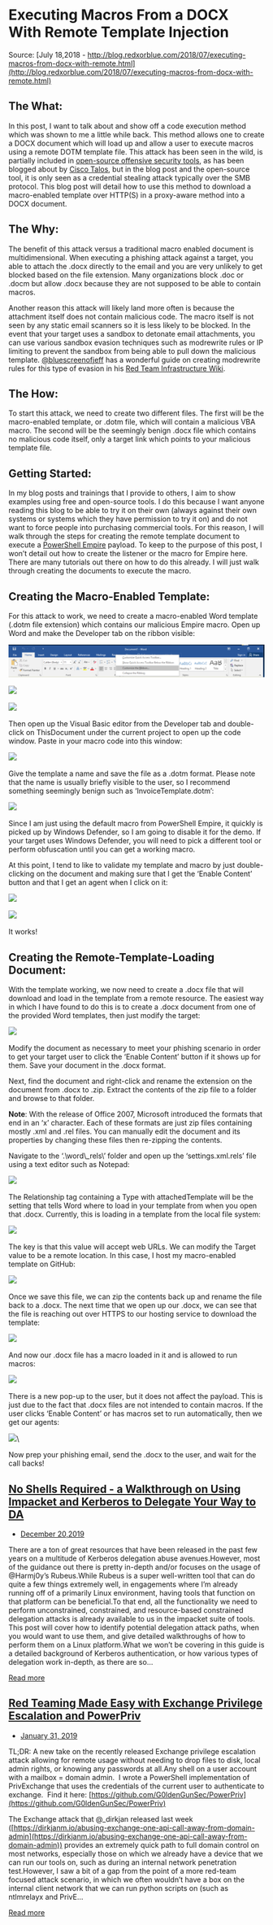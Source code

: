 # Executing Macros From a DOCX With Remote Template Injection

Source: [July 18,2018 - http://blog.redxorblue.com/2018/07/executing-macros-from-docx-with-remote.html](http://blog.redxorblue.com/2018/07/executing-macros-from-docx-with-remote.html)

## The What:

In this post, I want to talk about and show off a code execution method
which was shown to me a little while back. This method allows one to
create a DOCX document which will load up and allow a user to execute
macros using a remote DOTM template file. This attack has been seen in
the wild, is partially included in [open-source offensive security tools](https://github.com/ryhanson/phishery/blob/master/badocx/badocx.go),
as has been blogged about by [Cisco Talos](https://blog.talosintelligence.com/2017/07/template-injection.html),
but in the blog post and the open-source tool, it is only seen as a
credential stealing attack typically over the SMB protocol. This blog
post will detail how to use this method to download a macro-enabled
template over HTTP(S) in a proxy-aware method into a DOCX document.

## The Why:

The benefit of this attack versus a traditional macro enabled document
is multidimensional. When executing a phishing attack against a target,
you able to attach the .docx directly to the email and you are very
unlikely to get blocked based on the file extension. Many organizations
block .doc or .docm but allow .docx because they are not supposed to be
able to contain macros.


Another reason this attack will likely land more often is because the
attachment itself does not contain malicious code. The macro itself is
not seen by any static email scanners so it is less likely to be
blocked. In the event that your target uses a sandbox to detonate email
attachments, you can use various sandbox evasion techniques such as
modrewrite rules or IP limiting to prevent the sandbox from being able
to pull down the malicious template.
[@bluescreenofjeff](https://twitter.com/bluscreenofjeff) has a wonderful
guide on creating modrewrite rules for this type of evasion in his [Red Team Infrastructure Wiki](https://github.com/bluscreenofjeff/Red-Team-Infrastructure-Wiki).  

## The How:

To start this attack, we need to create two different files. The first
will be the macro-enabled template, or .dotm file, which will contain a
malicious VBA macro. The second will be the seemingly benign .docx file
which contains no malicious code itself, only a target link which points
to your malicious template file.


## Getting Started:

In my blog posts and trainings that I provide to others, I aim to show
examples using free and open-source tools. I do this because I want
anyone reading this blog to be able to try it on their own (always
against their own systems or systems which they have permission to try
it on) and do not want to force people into purchasing commercial tools.
For this reason, I will walk through the steps for creating the remote
template document to execute a [PowerShell Empire](https://github.com/EmpireProject/Empire) payload. To keep to the
purpose of this post, I won’t detail out how to create the listener or
the macro for Empire here. There are many tutorials out there on how to
do this already. I will just walk through creating the documents to
execute the macro.

## Creating the Macro-Enabled Template:

For this attack to work, we need to create a macro-enabled Word template
(.dotm file extension) which contains our malicious Empire macro. Open
up Word and make the Developer tab on the ribbon visible:

[![](images/executing-macros-from-a-docx-with-remote-template-injection-1.png)](images/executing-macros-from-a-docx-with-remote-template-injection-1.png)

[![](https://4.bp.blogspot.com/-wj0jD7ksex8/W0_QJYUUecI/AAAAAAAAAJI/9VIllbwechQf79x1a2Tjksb0S82TKVV0ACLcBGAs/s640/1.png)](https://4.bp.blogspot.com/-wj0jD7ksex8/W0_QJYUUecI/AAAAAAAAAJI/9VIllbwechQf79x1a2Tjksb0S82TKVV0ACLcBGAs/s1600/1.png)

[![](https://1.bp.blogspot.com/-0A22d9qqWyk/W0_QNpEdu5I/AAAAAAAAAJc/kcHdJA12v7YAc270hoCLh82lCg9XfsifwCLcBGAs/s640/2.png)](https://1.bp.blogspot.com/-0A22d9qqWyk/W0_QNpEdu5I/AAAAAAAAAJc/kcHdJA12v7YAc270hoCLh82lCg9XfsifwCLcBGAs/s1600/2.png)

Then open up the Visual Basic editor from the Developer tab and
double-click on ThisDocument under the current project to open up the
code window. Paste in your macro code into this window:

[![](https://4.bp.blogspot.com/-DeCtZMbFVXw/W0_QObTQd7I/AAAAAAAAAJk/NZQpG6VzFgs_vDlzJcZ5l01OXS_YHGYcACLcBGAs/s640/3.png)](https://4.bp.blogspot.com/-DeCtZMbFVXw/W0_QObTQd7I/AAAAAAAAAJk/NZQpG6VzFgs_vDlzJcZ5l01OXS_YHGYcACLcBGAs/s1600/3.png)


Give the template a name and save the file as a .dotm format. Please
note that the name is usually briefly visible to the user, so I
recommend something seemingly benign such as ‘InvoiceTemplate.dotm’:


[![](https://3.bp.blogspot.com/-g27okNg98ag/W0_QOKF8f2I/AAAAAAAAAJg/JgTnGlHXEdcyPV-E6XPz9hJY8TWlQmh2ACLcBGAs/s640/4.png)](https://3.bp.blogspot.com/-g27okNg98ag/W0_QOKF8f2I/AAAAAAAAAJg/JgTnGlHXEdcyPV-E6XPz9hJY8TWlQmh2ACLcBGAs/s1600/4.png)


Since I am just using the default macro from PowerShell Empire, it
quickly is picked up by Windows Defender, so I am going to disable it
for the demo. If your target uses Windows Defender, you will need to
pick a different tool or perform obfuscation until you can get a working
macro.

At this point, I tend to like to validate my template and macro by just
double-clicking on the document and making sure that I get the ‘Enable
Content’ button and that I get an agent when I click on it:

[![](https://2.bp.blogspot.com/-IDE2KEM_Fac/W0_QOt7L6CI/AAAAAAAAAJo/tWXN8xY7LI4CNrO4n1EWQO6nFXZ4xEeFgCLcBGAs/s640/5.png)](https://2.bp.blogspot.com/-IDE2KEM_Fac/W0_QOt7L6CI/AAAAAAAAAJo/tWXN8xY7LI4CNrO4n1EWQO6nFXZ4xEeFgCLcBGAs/s1600/5.png)

[![](https://4.bp.blogspot.com/-5fH39c0oQKA/W0_QOmcei0I/AAAAAAAAAJs/GnlPsJK6CwUrNQLadqWVyNbfXzwoH9cigCLcBGAs/s640/6.png)](https://4.bp.blogspot.com/-5fH39c0oQKA/W0_QOmcei0I/AAAAAAAAAJs/GnlPsJK6CwUrNQLadqWVyNbfXzwoH9cigCLcBGAs/s1600/6.png)

It works!

## Creating the Remote-Template-Loading Document:

With the template working, we now need to create a .docx file that will
download and load in the template from a remote resource. The easiest
way in which I have found to do this is to create a .docx document from
one of the provided Word templates, then just modify the target:

[![](https://1.bp.blogspot.com/-OUQJEY14_NM/W0_QQHRA_eI/AAAAAAAAAJ4/XGHxmcBemuopEn_0xa5wX1XzG4VuLa4VACLcBGAs/s640/7.png)](https://1.bp.blogspot.com/-OUQJEY14_NM/W0_QQHRA_eI/AAAAAAAAAJ4/XGHxmcBemuopEn_0xa5wX1XzG4VuLa4VACLcBGAs/s1600/7.png)

Modify the document as necessary to meet your phishing scenario in order
to get your target user to click the ‘Enable Content’ button if it shows
up for them. Save your document in the .docx format.

Next, find the document and right-click and rename the extension on the
document from .docx to .zip. Extract the contents of the zip file to a
folder and browse to that folder.

**Note**: With the release of Office 2007, Microsoft introduced the
formats that end in an ‘x’ character. Each of these formats are just zip
files containing mostly .xml and .rel files. You can manually edit the
document and its properties by changing these files then re-zipping the
contents.

Navigate to the ‘.\\word\\\_rels\\’ folder and open up the
‘settings.xml.rels’ file using a text editor such as Notepad:


[![](https://3.bp.blogspot.com/-6fE7ZXJkAJU/W0_QPq9WkuI/AAAAAAAAAJ0/M_RLHBJUN4EWygJWI9D-tBPD149QLktrQCLcBGAs/s640/8.png)](https://3.bp.blogspot.com/-6fE7ZXJkAJU/W0_QPq9WkuI/AAAAAAAAAJ0/M_RLHBJUN4EWygJWI9D-tBPD149QLktrQCLcBGAs/s1600/8.png)


The Relationship tag containing a Type with attachedTemplate will be the
setting that tells Word where to load in your template from when you
open that .docx. Currently, this is loading in a template from the local
file system:

[![](https://3.bp.blogspot.com/-_Fq3JS9E_1g/W0_QPlDLJLI/AAAAAAAAAJw/aC7EoxQ2mfwKJWkpItv_JYRzLDDnZdYqQCLcBGAs/s640/9.png)](https://3.bp.blogspot.com/-_Fq3JS9E_1g/W0_QPlDLJLI/AAAAAAAAAJw/aC7EoxQ2mfwKJWkpItv_JYRzLDDnZdYqQCLcBGAs/s1600/9.png)

The key is that this value will accept web URLs. We can modify the
Target value to be a remote location. In this case, I host my
macro-enabled template on GitHub:

[![](https://1.bp.blogspot.com/--0V11mdfHS8/W0_QM7Eu7zI/AAAAAAAAAJQ/FOAkF0i9IKURl-M2o53Oh5OCuUISBPjNQCLcBGAs/s640/10.png)](https://1.bp.blogspot.com/--0V11mdfHS8/W0_QM7Eu7zI/AAAAAAAAAJQ/FOAkF0i9IKURl-M2o53Oh5OCuUISBPjNQCLcBGAs/s1600/10.png)

Once we save this file, we can zip the contents back up and rename the
file back to a .docx. The next time that we open up our .docx, we can
see that the file is reaching out over HTTPS to our hosting service to
download the template:

[![](https://4.bp.blogspot.com/-_gx3V8977S0/W0_QM7qXZKI/AAAAAAAAAJM/qkaL6LjbVsUu973QKhOOfL8pPy6o4GP8gCLcBGAs/s640/11.png)](https://4.bp.blogspot.com/-_gx3V8977S0/W0_QM7qXZKI/AAAAAAAAAJM/qkaL6LjbVsUu973QKhOOfL8pPy6o4GP8gCLcBGAs/s1600/11.png)

And now our .docx file has a macro loaded in it and is allowed to run
macros:

[![](https://2.bp.blogspot.com/-u3ORB1z-ZLY/W0_QMycs6BI/AAAAAAAAAJU/yxnz3hnjFMkS1ek_BJRfyGwvYL6oGgVZgCLcBGAs/s640/12.png)](https://2.bp.blogspot.com/-u3ORB1z-ZLY/W0_QMycs6BI/AAAAAAAAAJU/yxnz3hnjFMkS1ek_BJRfyGwvYL6oGgVZgCLcBGAs/s1600/12.png)

There is a new pop-up to the user, but it does not affect the payload.
This is just due to the fact that .docx files are not intended to
contain macros. If the user clicks ‘Enable Content’ or has macros set to
run automatically, then we get our agents:

[![](https://2.bp.blogspot.com/-J99eokGALuE/W0_QNW6ijBI/AAAAAAAAAJY/gkU2Dco5SRw9ouFv8IrxoUI3iibf4KFGgCLcBGAs/s640/13.png)](https://2.bp.blogspot.com/-J99eokGALuE/W0_QNW6ijBI/AAAAAAAAAJY/gkU2Dco5SRw9ouFv8IrxoUI3iibf4KFGgCLcBGAs/s1600/13.png)\

 Now prep your phishing email, send the .docx to the user, and wait for
the call backs!


## [No Shells Required - a Walkthrough on Using Impacket and Kerberos to Delegate Your Way to DA](http://blog.redxorblue.com/2019/12/no-shells-required-using-impacket-to.html)

- [December 20,2019](http://blog.redxorblue.com/2019/12/no-shells-required-using-impacket-to.html)

There are a ton of great resources that have been released in the past
few years on a multitude of Kerberos delegation abuse avenues.However,
most of the guidance out there is pretty in-depth and/or focuses on the
usage of @Harmj0y’s Rubeus.While Rubeus is a super well-written tool
that can do quite a few things extremely well, in engagements where I’m
already running off of a primarily Linux environment, having tools that
function on that platform can be beneficial.To that end, all the
functionality we need to perform unconstrained, constrained, and
resource-based constrained delegation attacks is already available to us
in the impacket suite of tools. \
 This post will cover how to identify potential delegation attack paths,
when you would want to use them, and give detailed walkthroughs of how
to perform them on a Linux platform.What we won’t be covering in this
guide is a detailed background of Kerberos authentication, or how
various types of delegation work in-depth, as there are so…

[](http://blog.redxorblue.com/2019/12/no-shells-required-using-impacket-to.html)

[Read more](http://blog.redxorblue.com/2019/12/no-shells-required-using-impacket-to.html "No Shells Required - a Walkthrough on Using Impacket and Kerberos to Delegate Your Way to DA")

## [Red Teaming Made Easy with Exchange Privilege Escalation and PowerPriv](http://blog.redxorblue.com/2019/01/red-teaming-made-easy-with-exchange.html)

- [January 31, 2019](http://blog.redxorblue.com/2019/01/red-teaming-made-easy-with-exchange.html "permanent link")

TL;DR: A new take on the recently released Exchange privilege escalation
attack allowing for remote usage without needing to drop files to disk,
local admin rights, or knowing any passwords at all.Any shell on a user
account with a mailbox = domain admin.  I wrote a PowerShell
implementation of PrivExchange that uses the credentials of the current
user to authenticate to exchange.  Find it
here: [https://github.com/G0ldenGunSec/PowerPriv](https://github.com/G0ldenGunSec/PowerPriv)

 The Exchange attack that @\_dirkjan released last week
([https://dirkjanm.io/abusing-exchange-one-api-call-away-from-domain-admin](https://dirkjanm.io/abusing-exchange-one-api-call-away-from-domain-admin))
provides an extremely quick path to full domain control on most
networks, especially those on which we already have a device that we can
run our tools on, such as during an internal network penetration
test.However, I saw a bit of a gap from the point of a more red-team
focused attack scenario, in which we often wouldn’t have a box on the
internal client network that we can run python scripts on (such as
ntlmrelayx and PrivE…

[](http://blog.redxorblue.com/2019/01/red-teaming-made-easy-with-exchange.html)

[Read more](http://blog.redxorblue.com/2019/01/red-teaming-made-easy-with-exchange.html "Red Teaming Made Easy with Exchange Privilege Escalation and PowerPriv")

